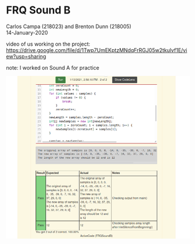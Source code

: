 # FRQ Sound B
Carlos Campa (218023) and Brenton Dunn (218005) <br/>14-January-2020

video of us working on the project: https://drive.google.com/file/d/1Twp7UmEKptzMNdqFrRGJ05w2tkulvf1E/view?usp=sharing

note: I worked on Sound A for practice 

![GitHub Logo](image.png)
